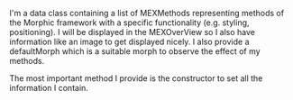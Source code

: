I'm a data class containing a list of MEXMethods representing methods of the Morphic framework with a specific functionality (e.g. styling, positioning). I will be displayed in the MEXOverView so I also have information like an image to get displayed nicely. I also provide a defaultMorph which is a suitable morph to observe the effect of my methods.

The most important method I provide is the constructor to set all the information I contain.
